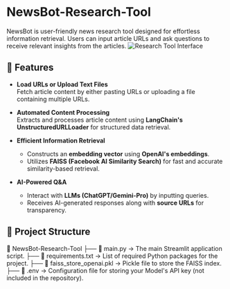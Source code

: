 # NewsBot-Research-Tool
NewsBot is user-friendly news research tool designed for effortless information retrieval. Users can input article URLs and ask questions to receive relevant insights from the articles.
![Research Tool Interface](https://github.com/user-attachments/assets/a0695a68-7383-436c-8f80-e91ca8c4c2fe)

## 🚀 Features

- **Load URLs or Upload Text Files**  
  Fetch article content by either pasting URLs or uploading a file containing multiple URLs.  

- **Automated Content Processing**  
  Extracts and processes article content using **LangChain's UnstructuredURLLoader** for structured data retrieval.  

- **Efficient Information Retrieval**  
  - Constructs an **embedding vector** using **OpenAI's embeddings**.  
  - Utilizes **FAISS (Facebook AI Similarity Search)** for fast and accurate similarity-based retrieval.  

- **AI-Powered Q&A**  
  - Interact with **LLMs (ChatGPT/Gemini-Pro)** by inputting queries.  
  - Receives AI-generated responses along with **source URLs** for transparency.
 

## 📂 Project Structure  

📂 NewsBot-Research-Tool
├── 📜 main.py → The main Streamlit application script.
├── 📜 requirements.txt → List of required Python packages for the project.
├── 📜 faiss_store_openai.pkl → Pickle file to store the FAISS index.
├── 📜 .env → Configuration file for storing your Model's API key (not included in the repository).
